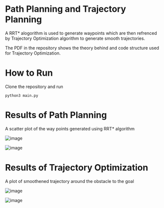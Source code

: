 # Path Planning and Trajectory Planning

A RRT* alogorithm is used to generate waypoints which are then refrenced by Trajectory Optimization algorithm to generate smooth trajectories.

The PDF in the repository shows the theory behind and code structure used for Trajectory Optimization.

# How to Run
Clone the repository and run
```
python3 main.py
```

# Results of Path Planning 
A scatter plot of the way points generated using RRT* algorithm

![image](https://drive.google.com/file/d/13hzaMEveTk21t-GOhEhtUF0_kCLyMJuv/view?usp=sharing)

![image](https://drive.google.com/file/d/1wAS8bFNhBlZL0Zm2emnuDk1oBNZijU4a/view?usp=sharing)

# Results of Trajectory Optimization
A plot of smoothened trajectory around the obstacle to the goal

![image](https://drive.google.com/file/d/1ylc_94WmT9VfcKlrZFoY2b7yAxJgdRm9/view?usp=sharing)

![image](https://drive.google.com/file/d/18DnEh0IaQQsJw4Lm1UqTwIv-XAQxF4Y_/view?usp=sharing)

